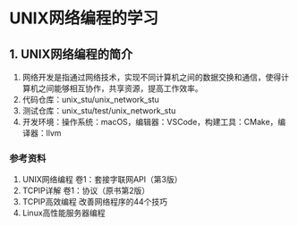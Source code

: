 ﻿# UNIX网络编程的学习

## 1. UNIX网络编程的简介

1. 网络开发是指通过网络技术，实现不同计算机之间的数据交换和通信，使得计算机之间能够相互协作，共享资源，提高工作效率。
2. 代码仓库：unix_stu/unix_network_stu
3. 测试仓库：unix_stu/test/unix_network_stu
4. 开发环境：操作系统：macOS，编辑器：VSCode，构建工具：CMake，编译器：llvm

### 参考资料

1. UNIX网络编程 卷1：套接字联网API（第3版）
2. TCPIP详解 卷1：协议（原书第2版） 
3. TCPIP高效编程 改善网络程序的44个技巧 
4. Linux高性能服务器编程
